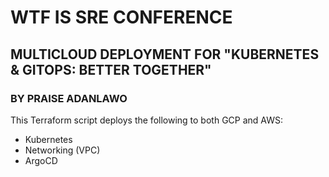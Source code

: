 # WTF IS SRE CONFERENCE 
## MULTICLOUD DEPLOYMENT FOR "KUBERNETES & GITOPS: BETTER TOGETHER"
### BY PRAISE ADANLAWO

This Terraform script deploys the following to both GCP and AWS:
* Kubernetes
* Networking (VPC) 
* ArgoCD

